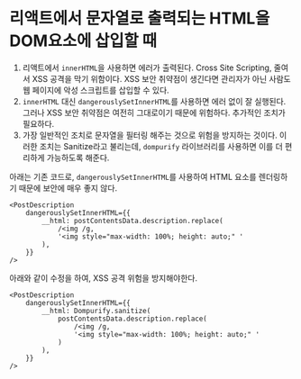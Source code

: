 # 리액트에서 문자열로 출력되는 HTML을 DOM요소에 삽입할 때

1. 리액트에서 `innerHTML`을 사용하면 에러가 출력된다. Cross Site Scripting, 줄여서 XSS 공격을 막기 위함이다. XSS 보안 취약점이 생긴다면 관리자가 아닌 사람도 웹 페이지에 악성 스크립트를 삽입할 수 있다.
2. `innerHTML` 대신 `dangerouslySetInnerHTML`를 사용하면 에러 없이 잘 실행된다. 그러나 XSS 보안 취약점은 여전히 그대로이기 때문에 위험하다. 추가적인 조치가 필요하다.
3. 가장 일반적인 조치로 문자열을 필터링 해주는 것으로 위험을 방지하는 것이다. 이러한 조치는 Sanitize라고 불리는데, `dompurify` 라이브러리를 사용하면 이를 더 편리하게 가능하도록 해준다.

아래는 기존 코드로, `dangerouslySetInnerHTML`를 사용하여 HTML 요소를 렌더링하기 때문에 보안에 매우 좋지 않다.

```tsx
<PostDescription
    dangerouslySetInnerHTML={{
        __html: postContentsData.description.replace(
            /<img /g,
            '<img style="max-width: 100%; height: auto;" '
        ),
    }}
/>
```

아래와 같이 수정을 하여, XSS 공격 위험을 방지해야한다.

```tsx
<PostDescription
    dangerouslySetInnerHTML={{
        __html: Dompurify.sanitize(
            postContentsData.description.replace(
                /<img /g,
                '<img style="max-width: 100%; height: auto;" '
            )
        ),
    }}
/>
```
